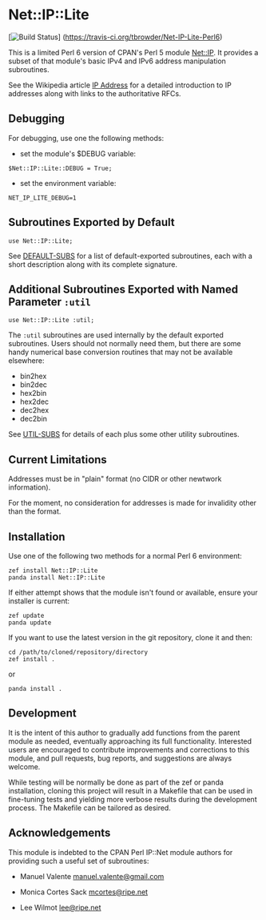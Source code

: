 # Net::IP::Lite

[![Build Status](https://travis-ci.org/tbrowder/Net-IP-Lite-Perl6.svg?branch=master)]
  (https://travis-ci.org/tbrowder/Net-IP-Lite-Perl6)

This is a limited Perl 6 version of CPAN's Perl 5 module
[Net::IP](https://metacpan.org/pod/Net::IP).  It provides a subset of
that module's basic IPv4 and IPv6 address manipulation subroutines.

See the Wikipedia article
[IP Address](https://en.wikipedia.org/wiki/IP_address) for a detailed
introduction to IP addresses along with links to the authoritative
RFCs.

## Debugging

For debugging, use one the following methods:

- set the module's $DEBUG variable:

```Perl6
$Net::IP::Lite::DEBUG = True;
```

- set the environment variable:

```Perl6
NET_IP_LITE_DEBUG=1
```

## Subroutines Exported by Default

```Perl6
use Net::IP::Lite;
```

See
[DEFAULT-SUBS](https://github.com/tbrowder/Net-IP-Lite-Perl6/blob/master/DEFAULT-SUBS.md)
for a list of default-exported subroutines, each with a short
description along with its complete signature.

## Additional Subroutines Exported with Named Parameter `:util`

```Perl6
use Net::IP::Lite :util;
```

The `:util` subroutines are used internally by the default exported
subroutines. Users should not normally need them, but there are some
handy numerical base conversion routines that may not be available elsewhere:

- bin2hex
- bin2dec
- hex2bin
- hex2dec
- dec2hex
- dec2bin

See [UTIL-SUBS](https://github.com/tbrowder/Net-IP-Lite-Perl6/blob/master/UTIL-SUBS.md)
for details of each plus some other utility subroutines.

## Current Limitations

Addresses must be in "plain" format (no CIDR or other newtwork information).

For the moment, no consideration for addresses is made for invalidity
other than the format.

## Installation

Use one of the following two methods for a normal Perl 6 environment:

```Perl6
zef install Net::IP::Lite
panda install Net::IP::Lite
```

If either attempt shows that the module isn't found or available, ensure your installer is current:

```Perl6
zef update
panda update
```

If you want to use the latest version in the git repository, clone it and then:

```Perl6
cd /path/to/cloned/repository/directory
zef install .
```

or

```Perl6
panda install .
```

## Development

It is the intent of this author to gradually add functions from the
parent module as needed, eventually approaching its full
functionality. Interested users are encouraged to contribute
improvements and corrections to this module, and pull requests, bug
reports, and suggestions are always welcome.

While testing will be normally be done as part of the zef or panda
installation, cloning this project will result in a Makefile that can
be used in fine-tuning tests and yielding more verbose results during
the development process. The Makefile can be tailored as desired.

## Acknowledgements

This module is indebted to the CPAN Perl IP::Net module authors for
providing such a useful set of subroutines:

- Manuel Valente <manuel.valente@gmail.com>

- Monica Cortes Sack <mcortes@ripe.net>

- Lee Wilmot <lee@ripe.net>
